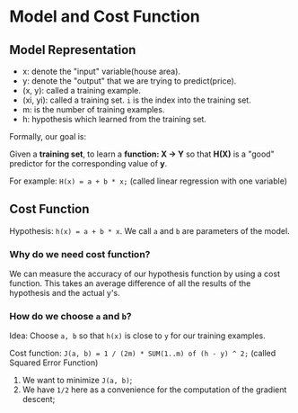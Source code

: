 # Model and Cost Function

## Model Representation
- x: denote the "input" variable(house area).
- y: denote the "output" that we are trying to predict(price).
- (x, y): called a training example.
- (xi, yi): called a training set. `i` is the index into the training set.
- m: is the number of training examples.
- h: hypothesis which learned from the training set.

Formally, our goal is:

Given a **training set**, to learn a **function: X -> Y** so that **H(X)** is a "good" predictor for the corresponding value of **y**.

For example: `H(x) = a + b * x;` (called linear regression with one variable)

## Cost Function
Hypothesis: `h(x) = a + b * x`. We call `a` and `b` are parameters of the model.

### Why do we need cost function?
We can measure the accuracy of our hypothesis function by using a cost function. 
This takes an average difference of all the results of the hypothesis and the actual y's.

### How do we choose `a` and `b`?
Idea: Choose `a, b` so that `h(x)` is close to `y` for our training examples.

Cost function:
`J(a, b) = 1 / (2m) * SUM(1..m) of (h - y) ^ 2;` (called Squared Error Function)

1. We want to minimize `J(a, b)`;
2. We have `1/2` here as a convenience for the computation of the gradient descent;
